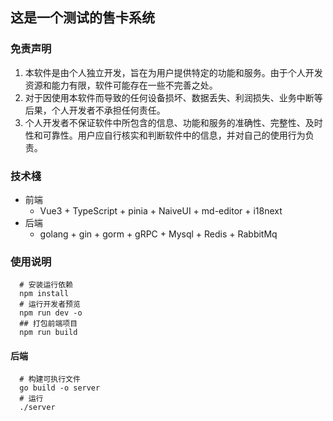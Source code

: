 ## 这是一个测试的售卡系统

### 免责声明

1. 本软件是由个人独立开发，旨在为用户提供特定的功能和服务。由于个人开发资源和能力有限，软件可能存在一些不完善之处。
2. 对于因使用本软件而导致的任何设备损坏、数据丢失、利润损失、业务中断等后果，个人开发者不承担任何责任。
3. 个人开发者不保证软件中所包含的信息、功能和服务的准确性、完整性、及时性和可靠性。用户应自行核实和判断软件中的信息，并对自己的使用行为负责。

### 技术棧

- 前端
    - Vue3 + TypeScript + pinia + NaiveUI + md-editor + i18next
- 后端
    - golang + gin + gorm + gRPC + Mysql + Redis + RabbitMq

### 使用说明

```shell 
  # 安装运行依赖
  npm install
  # 运行开发者预览
  npm run dev -o
  ## 打包前端项目
  npm run build
```

#### 后端

```shell
  # 构建可执行文件
  go build -o server
  # 运行
  ./server
```